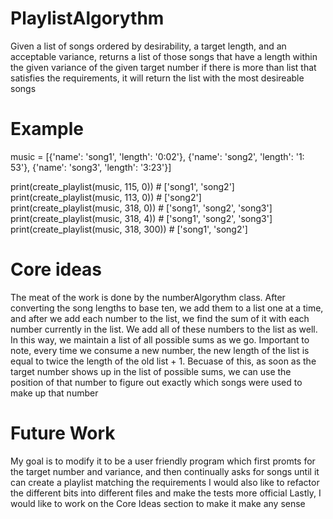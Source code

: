 # PlaylistAlgorythm
Given a list of songs ordered by desirability, a target length, and an acceptable variance, returns a list of those songs that have a length within the given variance of the given target number
if there is more than list that satisfies the requirements, it will return the list with the most desireable songs

# Example
  music = [{'name': 'song1', 'length': '0:02'}, {'name': 'song2', 'length': '1: 53'}, {'name': 'song3', 'length': '3:23'}]

  print(create_playlist(music, 115, 0))  # ['song1', 'song2']  
  print(create_playlist(music, 113, 0))  # ['song2']  
  print(create_playlist(music, 318, 0))  # ['song1', 'song2', 'song3']  
  print(create_playlist(music, 318, 4))  # ['song1', 'song2', 'song3']  
  print(create_playlist(music, 318, 300))  # ['song1', 'song2']
  
# Core ideas
  The meat of the work is done by the numberAlgorythm class.  After converting the song lengths to base ten, we add them to a list one at a 
  time, and after we add each number to the list, we find the sum of it with each number currently in the list.  We add all of these 
  numbers to the list as well.  In this way, we maintain a list of all possible sums as we go.  Important to note, every time we consume 
  a new number, the new length of the list is equal to twice the length of the old list + 1.  Becuase of this, as soon as the target number
  shows up in the list of possible sums, we can use the position of that number to figure out exactly which songs were used to make up that
  number
  
# Future Work
  My goal is to modify it to be a user friendly program which first promts for the target number and variance, and then continually asks for songs until it can create a playlist matching the requirements
  I would also like to refactor the different bits into different files and make the tests more official
  Lastly, I would like to work on the Core Ideas section to make it make any sense

  
